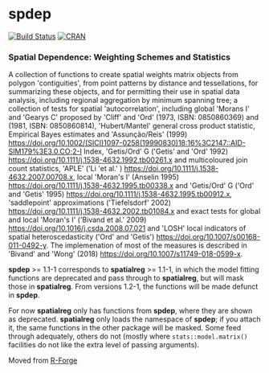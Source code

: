 # spdep

[![Build Status](https://travis-ci.org/r-spatial/spdep.png?branch=master)](https://travis-ci.org/r-spatial/spdep)
[![CRAN](http://www.r-pkg.org/badges/version/spdep)](https://cran.r-project.org/package=spdep)

### Spatial Dependence: Weighting Schemes and Statistics

A collection of functions to create spatial weights matrix objects from polygon 'contiguities', from point patterns by distance and tessellations, for summarizing these objects, and for permitting their use in spatial data analysis, including regional aggregation by minimum spanning tree; a collection of tests for spatial 'autocorrelation', including global 'Morans I' and 'Gearys C' proposed by 'Cliff' and 'Ord' (1973, ISBN: 0850860369) and (1981, ISBN: 0850860814), 'Hubert/Mantel' general cross product statistic, Empirical Bayes estimates and 'Assunção/Reis' (1999) https://doi.org/10.1002/(SICI)1097-0258(19990830)18:16%3C2147::AID-SIM179%3E3.0.CO;2-I Index, 'Getis/Ord' G ('Getis' and 'Ord' 1992) https://doi.org/10.1111/j.1538-4632.1992.tb00261.x and multicoloured join count statistics, 'APLE' ('Li 'et al.' ) https://doi.org/10.1111/j.1538-4632.2007.00708.x, local 'Moran's I' (Anselin 1995) https://doi.org/10.1111/j.1538-4632.1995.tb00338.x and 'Getis/Ord' G ('Ord' and 'Getis' 1995) https://doi.org/10.1111/j.1538-4632.1995.tb00912.x, 'saddlepoint' approximations ('Tiefelsdorf' 2002) https://doi.org/10.1111/j.1538-4632.2002.tb01084.x and exact tests for global and local 'Moran's I' ('Bivand et al.' 2009) https://doi.org/10.1016/j.csda.2008.07.021 and 'LOSH' local indicators of spatial heteroscedasticity ('Ord' and 'Getis') https://doi.org/10.1007/s00168-011-0492-y. The implemenation of most of the measures is described in 'Bivand' and 'Wong' (2018) https://doi.org/10.1007/s11749-018-0599-x.

 **spdep** >= 1.1-1 corresponds to **spatialreg** >= 1.1-1, in which the model fitting functions are deprecated and pass through to **spatialreg**, but will mask those in **spatialreg**. From versions 1.2-1, the functions will be made defunct in **spdep**.

For now **spatialreg** only has functions from **spdep**, where they are shown as deprecated. **spatialreg** only loads the namespace of **spdep**; if you attach it, the same functions in the other package will be masked. Some feed through adequately, others do not (mostly where `stats::model.matrix()` facilities do not like the extra level of passing arguments).

Moved from [R-Forge](https://r-forge.r-project.org/projects/spdep/)
